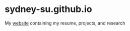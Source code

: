 # sydney-su.github.io 
My [website](https://sydney-su.github.io) containing my resume, projects, and research
